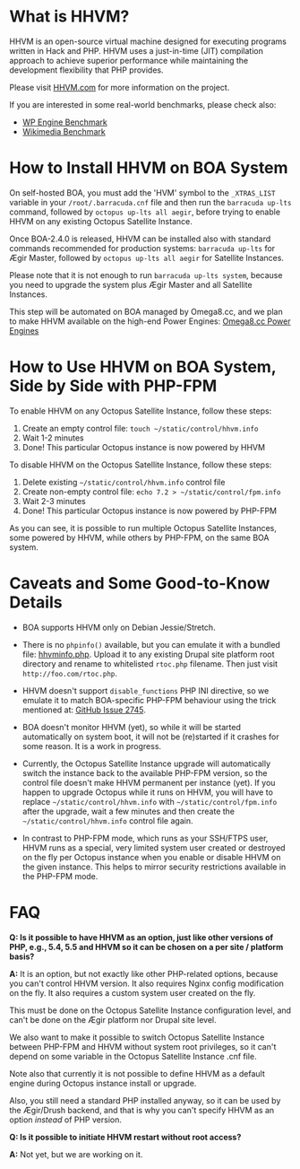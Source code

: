 # What is HHVM?

HHVM is an open-source virtual machine designed for executing programs written in Hack and PHP. HHVM uses a just-in-time (JIT) compilation approach to achieve superior performance while maintaining the development flexibility that PHP provides.

Please visit [HHVM.com](http://hhvm.com) for more information on the project.

If you are interested in some real-world benchmarks, please check also:

- [WP Engine Benchmark](http://wpengine.com/2014/11/19/hhvm-project-mercury/)
- [Wikimedia Benchmark](http://blog.wikimedia.org/2014/12/29/how-we-made-editing-wikipedia-twice-as-fast/)

# How to Install HHVM on BOA System

On self-hosted BOA, you must add the 'HVM' symbol to the `_XTRAS_LIST` variable in your `/root/.barracuda.cnf` file and then run the `barracuda up-lts` command, followed by `octopus up-lts all aegir`, before trying to enable HHVM on any existing Octopus Satellite Instance.

Once BOA-2.4.0 is released, HHVM can be installed also with standard commands recommended for production systems: `barracuda up-lts` for Ægir Master, followed by `octopus up-lts all aegir` for Satellite Instances.

Please note that it is not enough to run `barracuda up-lts system`, because you need to upgrade the system plus Ægir Master and all Satellite Instances.

This step will be automated on BOA managed by Omega8.cc, and we plan to make HHVM available on the high-end Power Engines: [Omega8.cc Power Engines](https://omega8.cc/power)

# How to Use HHVM on BOA System, Side by Side with PHP-FPM

To enable HHVM on any Octopus Satellite Instance, follow these steps:

1. Create an empty control file: `touch ~/static/control/hhvm.info`
2. Wait 1-2 minutes
3. Done! This particular Octopus instance is now powered by HHVM

To disable HHVM on the Octopus Satellite Instance, follow these steps:

1. Delete existing `~/static/control/hhvm.info` control file
2. Create non-empty control file: `echo 7.2 > ~/static/control/fpm.info`
3. Wait 2-3 minutes
4. Done! This particular Octopus instance is now powered by PHP-FPM

As you can see, it is possible to run multiple Octopus Satellite Instances, some powered by HHVM, while others by PHP-FPM, on the same BOA system.

# Caveats and Some Good-to-Know Details

- BOA supports HHVM only on Debian Jessie/Stretch.

- There is no `phpinfo()` available, but you can emulate it with a bundled file: [hhvminfo.php](https://github.com/omega8cc/boa/blob/master/aegir/conf/hhvm/view/hhvminfo.php). Upload it to any existing Drupal site platform root directory and rename to whitelisted `rtoc.php` filename. Then just visit `http://foo.com/rtoc.php`.

- HHVM doesn't support `disable_functions` PHP INI directive, so we emulate it to match BOA-specific PHP-FPM behaviour using the trick mentioned at: [GitHub Issue 2745](https://github.com/facebook/hhvm/issues/2745#issuecomment-47134544).

- BOA doesn't monitor HHVM (yet), so while it will be started automatically on system boot, it will not be (re)started if it crashes for some reason. It is a work in progress.

- Currently, the Octopus Satellite Instance upgrade will automatically switch the instance back to the available PHP-FPM version, so the control file doesn't make HHVM permanent per instance (yet). If you happen to upgrade Octopus while it runs on HHVM, you will have to replace `~/static/control/hhvm.info` with `~/static/control/fpm.info` after the upgrade, wait a few minutes and then create the `~/static/control/hhvm.info` control file again.

- In contrast to PHP-FPM mode, which runs as your SSH/FTPS user, HHVM runs as a special, very limited system user created or destroyed on the fly per Octopus instance when you enable or disable HHVM on the given instance. This helps to mirror security restrictions available in the PHP-FPM mode.

# FAQ

**Q: Is it possible to have HHVM as an option, just like other versions of PHP, e.g., 5.4, 5.5 and HHVM so it can be chosen on a per site / platform basis?**

**A:** It is an option, but not exactly like other PHP-related options, because you can't control HHVM version. It also requires Nginx config modification on the fly. It also requires a custom system user created on the fly.

This must be done on the Octopus Satellite Instance configuration level, and can't be done on the Ægir platform nor Drupal site level.

We also want to make it possible to switch Octopus Satellite Instance between PHP-FPM and HHVM without system root privileges, so it can't depend on some variable in the Octopus Satellite Instance .cnf file.

Note also that currently it is not possible to define HHVM as a default engine during Octopus instance install or upgrade.

Also, you still need a standard PHP installed anyway, so it can be used by the Ægir/Drush backend, and that is why you can't specify HHVM as an option *instead* of PHP version.

**Q: Is it possible to initiate HHVM restart without root access?**

**A:** Not yet, but we are working on it.
